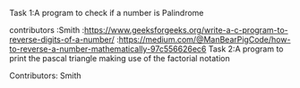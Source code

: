Task 1:A program to check if a number is Palindrome 

contributors :Smith
             :https://www.geeksforgeeks.org/write-a-c-program-to-reverse-digits-of-a-number/
             :https://medium.com/@ManBearPigCode/how-to-reverse-a-number-mathematically-97c556626ec6 
Task 2:A program to print the pascal triangle making use of the factorial notation

Contributors: Smith 

      
                
